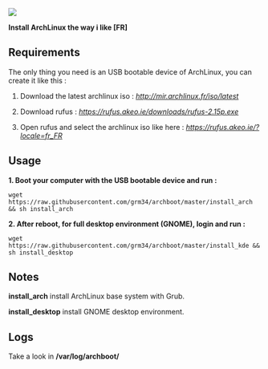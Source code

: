 ![](http://i.imgur.com/z4nv4Kj.png)

**Install ArchLinux the way i like [FR]**

## Requirements

The only thing you need is an USB bootable device of ArchLinux, you can create it like this :

1. Download the latest archlinux iso : *http://mir.archlinux.fr/iso/latest*

2. Download rufus : *https://rufus.akeo.ie/downloads/rufus-2.15p.exe*

3. Open rufus and select the archlinux iso like here : *https://rufus.akeo.ie/?locale=fr_FR*

## Usage

**1. Boot your computer with the USB bootable device and run :**

`wget https://raw.githubusercontent.com/grm34/archboot/master/install_arch && sh install_arch`

**2. After reboot, for full desktop environment (GNOME), login and run :**

`wget https://raw.githubusercontent.com/grm34/archboot/master/install_kde && sh install_desktop`

## Notes

**install_arch** install ArchLinux base system with Grub.

**install_desktop** install GNOME desktop environment.

## Logs
Take a look in **/var/log/archboot/**
